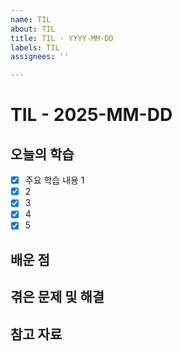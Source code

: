 ```yaml
---
name: TIL
about: TIL
title: TIL - YYYY-MM-DD
labels: TIL
assignees: ''

---
```


# TIL - 2025-MM-DD

## 오늘의 학습
- [x] 주요 학습 내용 1
- [x] 2
- [x] 3
- [x] 4
- [x] 5

## 배운 점

## 겪은 문제 및 해결

## 참고 자료
